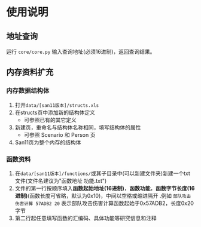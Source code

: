 # 使用说明

## 地址查询
运行 `core/core.py`
输入查询地址(必须16进制)，返回查询结果。

## 内存资料扩充

### 内存数据结构体
1. 打开`data/[san11版本]/structs.xls`
2. 在structs页中添加新的结构体定义
    - 可参照已有的其它定义
3. 新建页，重命名与结构体名称相同，填写结构体的属性
    - 可参照 Scenario 和 Person 页
4. San11页为整个内存的结构体

### 函数资料
1. 在`data/[san11版本]/functions/`或其子目录中(可以新建文件夹)新建一个txt文件(文件名建议为"函数地址 功能.txt")
2. 文件的第一行按顺序填入**函数起始地址(16进制)**，**函数功能**，**函数字节长度(16进制)**(函数长度可省略，默认为0x10)，中间以空格或缩进隔开
    .例如 `部队攻击伤害计算 57ADB2 20` 表示部队攻击伤害计算函数起始于0x57ADB2，长度0x20字节
3. 第二行起任意填写函数的汇编码、具体功能等研究信息和注释


